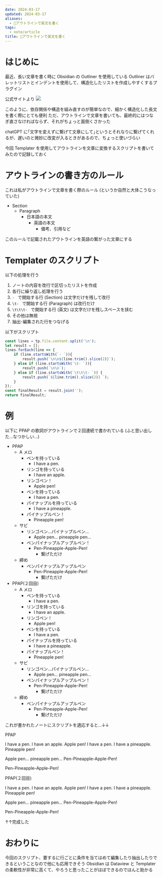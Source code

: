 ```yaml
---
date: 2024-03-17
updated: 2024-03-17
aliases:
  - 📘アウトラインで英文を書く
tags:
  - note/article
title: 📘アウトラインで英文を書く
---
```


# はじめに

最近、長い文章を書く時に Obsidian の Outliner を使用している
Outliner はバレットリストとインデントを使用して、構造化したリストを作成しやすくするプラグイン

公式サイトより
![](https://raw.githubusercontent.com/vslinko/obsidian-outliner/main/demos/demo1.gif)

このように、依存関係や構造を組み直すのが簡単なので、細かく構造化した長文を書く際にとても便利
ただ、アウトラインで文章を書いても、最終的にはつなぎ直さなければならず、それがちょっと面倒くさかった

chatGPT に｢文字を変えずに繋げて文章にして｣というとそれなりに繋げてくれるが、遅いのと微妙に改変が入るときがあるので、ちょっと使いづらい

今回 Templater を使用してアウトラインを文章に変換するスクリプトを書いてみたので記録しておく

# アウトラインの書き方のルール

これは私がアウトラインで文章を書く際のルール (というか自然と大体こうなっていた)

- Section
	- Paragraph
		- 日本語の本文
			- 英語の本文
				- 備考、引用など

このルールで記載されたアウトラインを英語の繋がった文章にする

# Templater のスクリプト

以下の処理を行う

1. ノートの内容を改行で区切ったリストを作成
2. 各行に繰り返し処理を行う
3. `- ` で開始する行 (Section) は文字だけを残して改行
4. `\t- ` で開始する行 (Paragraph) は改行だけ
5. `\t\t\t- ` で開始する行 (英文) は文字だけを残しスペースを挟む
6. その他は無視
7. 抽出･編集された行をつなげる

以下がスクリプト

```js
const lines = tp.file.content.split('\n');
let result = [];
lines.forEach(line => {
	if (line.startsWith(`- `)){
	    result.push(`\n\n${line.trim().slice(2)}`);
	} else if (line.startsWith(`\t- `)){
		result.push(`\n\n`);
	} else if (line.startsWith(`\t\t\t- `)) {
		result.push(`${line.trim().slice(2)} `);
	}
});
const finalResult = result.join('');
return finalResult;
```

# 例

以下に PPAP の歌詞がアウトラインで２回連続で書かれている (ふと思い出した...なつかしい...)

- PPAP
	- A メロ
		- ペンを持っている
			- I have a pen.
		- リンゴを持っている
			- I have an apple.
		- リンゴペン！
			- Apple pen!
		- ペンを持っている
			- I have a pen.
		- パイナップルを持っている
			- I have a pineapple.
		- パイナップルペン！
			- Pineapple pen!
	- サビ
		- リンゴペン...パイナップルペン...
			- Apple pen... pineapple pen...
		- ペンパイナップルアップルペン！
			- Pen-Pineapple-Apple-Pen!
				- 繋げただけ
	- 締め
		- ペンパイナップルアップルペン
			- Pen-Pineapple-Apple-Pen!
				- 繋げただけ
- PPAP(２回目)
	- A メロ
		- ペンを持っている
			- I have a pen.
		- リンゴを持っている
			- I have an apple.
		- リンゴペン！
			- Apple pen!
		- ペンを持っている
			- I have a pen.
		- パイナップルを持っている
			- I have a pineapple.
		- パイナップルペン！
			- Pineapple pen!
	- サビ
		- リンゴペン...パイナップルペン...
			- Apple pen... pineapple pen...
		- ペンパイナップルアップルペン！
			- Pen-Pineapple-Apple-Pen!
				- 繋げただけ
	- 締め
		- ペンパイナップルアップルペン
			- Pen-Pineapple-Apple-Pen!
				- 繋げただけ

これが書かれたノートにスクリプトを適応すると...↓↓

PPAP

I have a pen. I have an apple. Apple pen! I have a pen. I have a pineapple. Pineapple pen! 

Apple pen... pineapple pen... Pen-Pineapple-Apple-Pen! 

Pen-Pineapple-Apple-Pen! 

PPAP(２回目)

I have a pen. I have an apple. Apple pen! I have a pen. I have a pineapple. Pineapple pen! 

Apple pen... pineapple pen... Pen-Pineapple-Apple-Pen! 

Pen-Pineapple-Apple-Pen! 

↑↑完成した

# おわりに

今回のスクリプト、要するに行ごとに条件を当てはめて編集したり抽出したりできるということなので他にも応用できそう
Obsidian は Dataview と Templater の柔軟性が非常に高くて、やろうと思ったことがほぼできるのでほんと助かる
